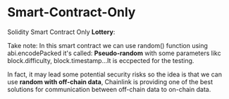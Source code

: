# Smart-Contract-Only

Solidity Smart Contract Only
**Lottery**: 

Take note:
In this smart contract we can use random() function using abi.encodePacked it's called: **Pseudo-random**
with some parameters likc block.difficulty, block.timestamp...It is eccpected for the testing.

In fact, it may lead some potential security risks
so the idea is that we can use **random with off-chain data**, Chainlink is providing one of the best solutions
for communication between off-chain data to on-chain data.
